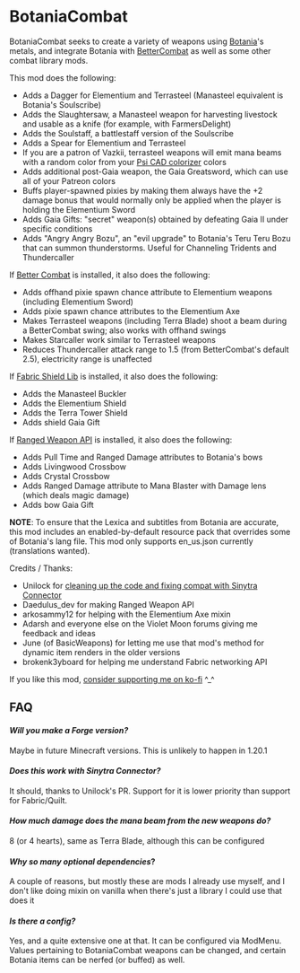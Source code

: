 # BotaniaCombat

BotaniaCombat seeks to create a variety of weapons using [Botania](https://www.curseforge.com/minecraft/mc-mods/botania)'s metals, and integrate Botania with [BetterCombat](https://www.curseforge.com/minecraft/mc-mods/better-combat-by-daedelus) as well as some other combat library mods.

This mod does the following:

- Adds a Dagger for Elementium and Terrasteel (Manasteel equivalent is Botania's Soulscribe)
- Adds the Slaughtersaw, a Manasteel weapon for harvesting livestock and usable as a knife (for example, with FarmersDelight)
- Adds the Soulstaff, a battlestaff version of the Soulscribe
- Adds a Spear for Elementium and Terrasteel
- If you are a patron of Vazkii, terrasteel weapons will emit mana beams with a random color from your [Psi CAD colorizer](https://github.com/VazkiiMods/Psi/blob/master/contributors.properties) colors
- Adds additional post-Gaia weapon, the Gaia Greatsword, which can use all of your Patreon colors
- Buffs player-spawned pixies by making them always have the +2 damage bonus that would normally only be applied when the player is holding the Elementium Sword
- Adds Gaia Gifts: "secret" weapon(s) obtained by defeating Gaia II under specific conditions
- Adds "Angry Angry Bozu", an "evil upgrade" to Botania's Teru Teru Bozu that can summon thunderstorms. Useful for Channeling Tridents and Thundercaller

If [Better Combat](https://www.curseforge.com/minecraft/mc-mods/better-combat-by-daedelus) is installed, it also does the following:

- Adds offhand pixie spawn chance attribute to Elementium weapons (including Elementium Sword)
- Adds pixie spawn chance attributes to the Elementium Axe
- Makes Terrasteel weapons (including Terra Blade) shoot a beam during a BetterCombat swing; also works with offhand swings
- Makes Starcaller work similar to Terrasteel weapons
- Reduces Thundercaller attack range to 1.5 (from BetterCombat's default 2.5), electricity range is unaffected

If [Fabric Shield Lib](https://www.curseforge.com/minecraft/mc-mods/fabric-shield-lib) is installed, it also does the following:
- Adds the Manasteel Buckler
- Adds the Elementium Shield
- Adds the Terra Tower Shield
- Adds shield Gaia Gift

If [Ranged Weapon API](https://www.curseforge.com/minecraft/mc-mods/ranged-weapon-api) is installed, it also does the following:
- Adds Pull Time and Ranged Damage attributes to Botania's bows
- Adds Livingwood Crossbow
- Adds Crystal Crossbow
- Adds Ranged Damage attribute to Mana Blaster with Damage lens (which deals magic damage)
- Adds bow Gaia Gift

**NOTE**: To ensure that the Lexica and subtitles from Botania are accurate, this mod includes an enabled-by-default resource pack that overrides some of Botania's lang file.
This mod only supports en_us.json currently (translations wanted).

Credits / Thanks:
- Unilock for [cleaning up the code and fixing compat with Sinytra Connector](https://github.com/Partonetrain/botaniacombat/pull/1)
- Daedulus_dev for making Ranged Weapon API
- arkosammy12 for helping with the Elementium Axe mixin
- Adarsh and everyone else on the Violet Moon forums giving me feedback and ideas
- June (of BasicWeapons) for letting me use that mod's method for dynamic item renders in the older versions
- brokenk3yboard for helping me understand Fabric networking API

If you like this mod, [consider supporting me on ko-fi](https://ko-fi.com/partonetrain) ^_^

## FAQ
####  *Will you make a Forge version?*
Maybe in future Minecraft versions. This is unlikely to happen in 1.20.1

####  *Does this work with Sinytra Connector?*
It should, thanks to Unilock's PR. Support for it is lower priority than support for Fabric/Quilt.

#### *How much damage does the mana beam from the new weapons do?*
8 (or 4 hearts), same as Terra Blade, although this can be configured

#### *Why so many optional dependencies*?
A couple of reasons, but mostly these are mods I already use myself, and I don't like doing mixin on vanilla when there's just a library I could use that does it

#### *Is there a config?*
Yes, and a quite extensive one at that. It can be configured via ModMenu. Values pertaining to BotaniaCombat weapons can be changed, and certain Botania items can be nerfed (or buffed) as well.